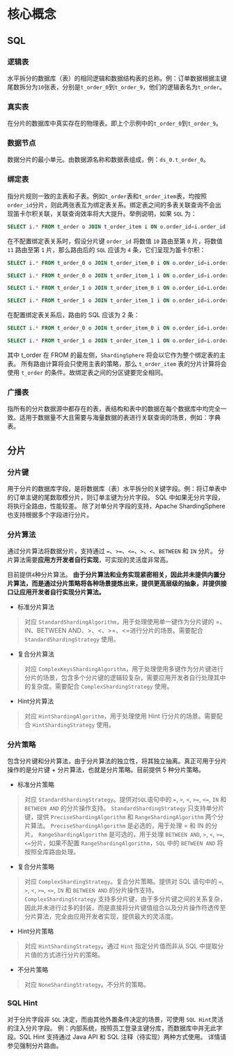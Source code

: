 # 核心概念

## SQL

### 逻辑表

水平拆分的数据库（表）的相同逻辑和数据结构表的总称。例：订单数据根据主键尾数拆分为`10`张表，分别是`t_order_0`到`t_order_9`，他们的逻辑表名为`t_order`。

### 真实表

在分片的数据库中真实存在的物理表。即上个示例中的`t_order_0`到`t_order_9`。

### 数据节点

数据分片的最小单元。由数据源名称和数据表组成，例：`ds_0.t_order_0`。

### 绑定表

指分片规则一致的主表和子表。例如`t_order`表和`t_order_item`表，均按照`order_id`分片，则此两张表互为绑定表关系。绑定表之间的多表关联查询不会出现笛卡尔积关联，关联查询效率将大大提升。举例说明，如果 `SQL` 为：

```sql
SELECT i.* FROM t_order o JOIN t_order_item i ON o.order_id=i.order_id WHERE o.order_id in (10, 11);
```
在不配置绑定表关系时，假设分片键 `order_id` 将数值 `10` 路由至第 `0` 片，将数值 `11` 路由至第 `1` 片，那么路由后的 `SQL` 应该为 `4` 条，它们呈现为笛卡尔积：

```sql
SELECT i.* FROM t_order_0 o JOIN t_order_item_0 i ON o.order_id=i.order_id WHERE o.order_id in (10, 11);

SELECT i.* FROM t_order_0 o JOIN t_order_item_1 i ON o.order_id=i.order_id WHERE o.order_id in (10, 11);

SELECT i.* FROM t_order_1 o JOIN t_order_item_0 i ON o.order_id=i.order_id WHERE o.order_id in (10, 11);

SELECT i.* FROM t_order_1 o JOIN t_order_item_1 i ON o.order_id=i.order_id WHERE o.order_id in (10, 11);
```

在配置绑定表关系后，路由的 SQL 应该为 2 条：

```sql
SELECT i.* FROM t_order_0 o JOIN t_order_item_0 i ON o.order_id=i.order_id WHERE o.order_id in (10, 11);

SELECT i.* FROM t_order_1 o JOIN t_order_item_1 i ON o.order_id=i.order_id WHERE o.order_id in (10, 11);
```

其中 t_order 在 FROM 的最左侧，`ShardingSphere` 将会以它作为整个绑定表的主表。 所有路由计算将会只使用主表的策略，那么 `t_order_item` 表的分片计算将会使用 `t_order` 的条件。故绑定表之间的分区键要完全相同。

### 广播表

指所有的分片数据源中都存在的表，表结构和表中的数据在每个数据库中均完全一致。适用于数据量不大且需要与海量数据的表进行关联查询的场景，例如：字典表。

## 分片

### 分片键

用于分片的数据库字段，是将数据库（表）水平拆分的关键字段。例：将订单表中的订单主键的尾数取模分片，则订单主键为分片字段。 SQL 中如果无分片字段，将执行全路由，性能较差。 除了对单分片字段的支持，Apache ShardingSphere 也支持根据多个字段进行分片。

### 分片算法

通过分片算法将数据分片，支持通过 `=`、`>=`、`<=`、`>`、`<`、`BETWEEN` 和 `IN` 分片。 分片算法需要**应用方开发者自行实现**，可实现的灵活度非常高。

目前提供`4`种分片算法。 **由于分片算法和业务实现紧密相关，因此并未提供内置分片算法，而是通过分片策略将各种场景提炼出来，提供更高层级的抽象，并提供接口让应用开发者自行实现分片算法。**

- 标准分片算法

> 对应 `StandardShardingAlgorithm`，用于处理使用单一键作为分片键的 =、IN、BETWEEN AND、>、<、>=、<=进行分片的场景。需要配合 `StandardShardingStrategy` 使用。

- 复合分片算法

> 对应 `ComplexKeysShardingAlgorithm`，用于处理使用多键作为分片键进行分片的场景，包含多个分片键的逻辑较复杂，需要应用开发者自行处理其中的复杂度。需要配合 `ComplexShardingStrategy` 使用。

- Hint分片算法

> 对应 `HintShardingAlgorithm`，用于处理使用 Hint 行分片的场景。需要配合 `HintShardingStrategy` 使用。

### 分片策略

 包含分片键和分片算法，由于分片算法的独立性，将其独立抽离。真正可用于分片操作的是分片键 + 分片算法，也就是分片策略。目前提供 5 种分片策略。
 
- 标准分片策略

> 对应 `StandardShardingStrategy`。提供对`SQL`语句中的 `=`, `>`, `<`, `>=`, `<=`, `IN` 和 `BETWEEN AND` 的分片操作支持。 `StandardShardingStrategy` 只支持单分片键，提供 `PreciseShardingAlgorithm` 和 `RangeShardingAlgorithm` 两个分片算法。 `PreciseShardingAlgorithm` 是必选的，用于处理 = 和 IN 的分片。 
> `RangeShardingAlgorithm` 是可选的，用于处理 `BETWEEN AND`, `>`, `<`, `>=`, `<=`分片，如果不配置 `RangeShardingAlgorithm`，`SQL` 中的 `BETWEEN AND` 将按照全库路由处理。
 
- 复合分片策略

> 对应 `ComplexShardingStrategy`。复合分片策略。提供对 SQL 语句中的 `=`, `>`, `<`, `>=`, `<=`, `IN` 和 `BETWEEN AND` 的分片操作支持。 `ComplexShardingStrategy` 支持多分片键，由于多分片键之间的关系复杂，因此并未进行过多的封装，而是直接将分片键值组合以及分片操作符透传至分片算法，完全由应用开发者实现，提供最大的灵活度。
 
- Hint分片策略

> 对应 `HintShardingStrategy`。通过 `Hint` 指定分片值而非从 SQL 中提取分片值的方式进行分片的策略。
 
- 不分片策略

> 对应 `NoneShardingStrategy`。不分片的策略。
 
### SQL Hint

 对于分片字段非 `SQL` 决定，而由其他外置条件决定的场景，可使用 `SQL Hint`灵活的注入分片字段。 例：内部系统，按照员工登录主键分库，而数据库中并无此字段。SQL Hint 支持通过 Java API 和 SQL 注释（待实现）两种方式使用。 详情请参见强制分片路由。